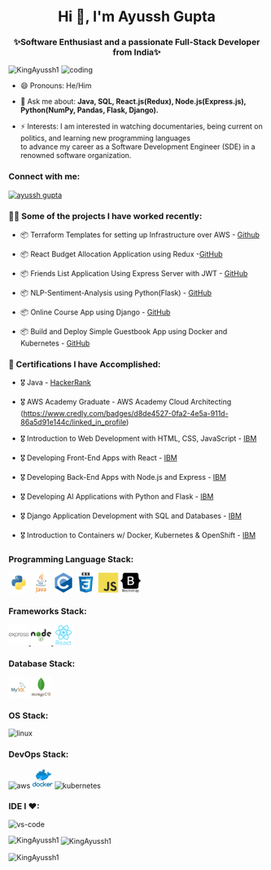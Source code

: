 <h1 align="center">Hi 👋, I'm Ayussh Gupta</h1>
<h3 align="center">✨Software Enthusiast and a passionate Full-Stack Developer from India✨</h3>


<img align="right" alt="coding" width="400" src="https://user-images.githubusercontent.com/55389276/140866485-8fb1c876-9a8f-4d6a-98dc-08c4981eaf70.gif" ></img>

<p align="left"> <img src="https://komarev.com/ghpvc/?username=KingAyussh1&label=Profile%20views&color=0e75b6&style=flat" alt="KingAyussh1" /> </p>

- 😄 Pronouns: He/Him

- 💬 Ask me about: **Java, SQL, React.js(Redux), Node.js(Express.js), Python(NumPy, Pandas, Flask, Django).**

- ⚡ Interests: I am interested in watching documentaries, being current on politics, and learning new programming languages to advance my career as a Software Development Engineer (SDE) in a renowned software organization.

<h3 align="left">Connect with me:</h3>
<p align="left">
<a href="https://www.linkedin.com/in/ayussh-gupta-0718411b6/" target="blank"><img align="center" src="https://raw.githubusercontent.com/rahuldkjain/github-profile-readme-generator/master/src/images/icons/Social/linked-in-alt.svg" alt="ayussh gupta" height="30" width="40" /></a>
</p>

<h3 align="left">👨‍💻 Some of the projects I have worked recently:</h3>

- 📦 Terraform Templates for setting up Infrastructure over AWS - [Github](https://github.com/Yatharth0045/terraform-quickstart)

- 📦 React Budget Allocation Application using Redux -[GitHub](https://github.com/KingAyussh1/React-Budget-Allocation-Application-Using-Redux.git)

- 📦 Friends List Application Using Express Server with JWT - [GitHub](https://github.com/KingAyussh1/Friends-List-Application-Using-Express-Server-with-JWT.git)

- 📦 NLP-Sentiment-Analysis using Python(Flask) - [GitHub](https://github.com/KingAyussh1/NLP-Sentiment-Analysis-Using-Python-Flask.git)

- 📦 Online Course App using Django - [GitHub](https://github.com/KingAyussh1/Online-Course-App-using-Django.git)

- 📦 Build and Deploy Simple Guestbook App using Docker and Kubernetes - [GitHub](https://github.com/KingAyussh1/Build-and-Deploy-Simple-Guestbook-App.git)

<h3 align="left">🧾 Certifications I have Accomplished:</h3>

- 🎖 Java - [HackerRank](https://www.hackerrank.com/certificates/a0c4f5940e21)

- 🎖 AWS Academy Graduate - AWS Academy Cloud Architecting (https://www.credly.com/badges/d8de4527-0fa2-4e5a-911d-86a5d91e144c/linked_in_profile)

- 🎖 Introduction to Web Development with HTML, CSS, JavaScript - [IBM](https://www.coursera.org/account/accomplishments/records/K4WC47YYR6AZ)

- 🎖 Developing Front-End Apps with React - [IBM](https://www.coursera.org/account/accomplishments/records/KRRWYSK5TMVM)

- 🎖 Developing Back-End Apps with Node.js and Express - [IBM](https://www.coursera.org/account/accomplishments/records/GCLWNXJFL2ZM)

- 🎖 Developing AI Applications with Python and Flask - [IBM](https://www.coursera.org/account/accomplishments/records/GZRYP9WFF5W9)

- 🎖 Django Application Development with SQL and Databases - [IBM](https://www.coursera.org/account/accomplishments/records/DMCZTUFA8YZL)

- 🎖 Introduction to Containers w/ Docker, Kubernetes & OpenShift - [IBM](https://www.coursera.org/account/accomplishments/records/A2EZXT2498LA)

<h3 align="left">Programming Language Stack:</h3>
<p align="left"><img src="https://raw.githubusercontent.com/github/explore/80688e429a7d4ef2fca1e82350fe8e3517d3494d/topics/python/python.png" alt="python" title="python" width="40" height="40"/> <img src="https://raw.githubusercontent.com/github/explore/80688e429a7d4ef2fca1e82350fe8e3517d3494d/topics/java/java.png" alt="java" title="java8" width="40" height="40"/> <img src="https://raw.githubusercontent.com/devicons/devicon/master/icons/c/c-original.svg" alt="c" title="c" width="40" height="40"/> <img src="https://raw.githubusercontent.com/devicons/devicon/master/icons/css3/css3-original-wordmark.svg" alt="css3" title="css3" width="40" height="40"/> </a> <img src="https://raw.githubusercontent.com/devicons/devicon/master/icons/javascript/javascript-original.svg" alt="javascript" title="javascript" width="40" height="40"/> <img src="https://raw.githubusercontent.com/devicons/devicon/master/icons/bootstrap/bootstrap-plain-wordmark.svg" alt="bootstrap" title="bootstrap" width="40" height="40"/> </p>

<h3 align="left">Frameworks Stack:</h3>
<p align="left"><a href="https://expressjs.com" target="_blank" rel="noreferrer"> <img src="https://raw.githubusercontent.com/devicons/devicon/master/icons/express/express-original-wordmark.svg" alt="express" title="express.js" width="40" height="40"/> </a> <a href="https://nodejs.org" target="_blank" rel="noreferrer"> <img src="https://raw.githubusercontent.com/devicons/devicon/master/icons/nodejs/nodejs-original-wordmark.svg" alt="nodejs" title="node.js" width="40" height="40"/> </a> <a href="https://reactjs.org/" target="_blank" rel="noreferrer"> <img src="https://raw.githubusercontent.com/devicons/devicon/master/icons/react/react-original-wordmark.svg" alt="react" title="react.js" width="40" height="40"/> </a>
<a> </p>

<h3 align="left">Database Stack:</h3>
<p align="left"><img src="https://raw.githubusercontent.com/github/explore/80688e429a7d4ef2fca1e82350fe8e3517d3494d/topics/mysql/mysql.png" alt="mysql" title="mysql" width="40" height="40"/> <a href="https://www.mongodb.com/" target="_blank" rel="noreferrer"> <img src="https://raw.githubusercontent.com/devicons/devicon/master/icons/mongodb/mongodb-original-wordmark.svg" alt="mongodb" title="mongodb" width="40" height="40"/> </a> </p>

<h3 align="left">OS Stack:</h3>
<p align="left"><img src="https://brandlogos.net/wp-content/uploads/2020/03/Linux-logo.png" alt="linux" title="linux" width="40" height="40"/> </p>

<h3 align="left">DevOps Stack:</h3>
<p align="left"><img src="https://www.vectorlogo.zone/logos/amazon_aws/amazon_aws-icon.svg" alt="aws" title="aws" width="40" height="40"/> <img src="https://raw.githubusercontent.com/github/explore/80688e429a7d4ef2fca1e82350fe8e3517d3494d/topics/docker/docker.png" alt="docker" title="docker" width="40" height="40"/> <img src="https://www.vectorlogo.zone/logos/kubernetes/kubernetes-icon.svg" alt="kubernetes" title="kubernetes" width="40" height="40"/> </p>

<h3 align="left">IDE I ♥:</h3>
<p align="left"><img src="https://www.vectorlogo.zone/logos/visualstudio_code/visualstudio_code-icon.svg" alt="vs-code" title="vs-code" width="40" height="40"/> </p>


<p><img align="left" src="https://github-readme-stats.vercel.app/api/top-langs?username=KingAyussh1&show_icons=true&locale=en&layout=compact" alt="KingAyussh1" /></p>


<p>&nbsp;<img align="center" src="https://github-readme-stats.vercel.app/api?username=KingAyussh1&show_icons=true&locale=en" alt="KingAyussh1" /></p>


<p><img align="center" src="https://github-readme-streak-stats.herokuapp.com/?user=KingAyussh1&" alt="KingAyussh1" /></p>

<!--
**KingAyussh1/KingAyussh1** is a ✨ _special_ ✨ repository because its `README.md` (this file) appears on your GitHub profile.

Here are some ideas to get you started:

- 🔭 I’m currently working on ...
- 🌱 I’m currently learning ...
- 👯 I’m looking to collaborate on ...
- 🤔 I’m looking for help with ...
- 💬 Ask me about ...
- 📫 How to reach me: ...
- 😄 Pronouns: ...
- ⚡ Fun fact: ...
-->
